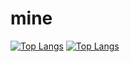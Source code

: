 # mine
[![Top Langs](https://github-readme-stats.vercel.app/api/top-langs/?username=topperal)](https://github.com/anuraghazra/github-readme-stats)
[![Top Langs](https://github-readme-stats.vercel.app/api/top-langs/?username=topperal&layout=compact)](https://github.com/anuraghazra/github-readme-stats)
